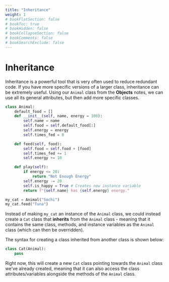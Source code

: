 ```yaml
---
title: "Inheritance"
weight: 1
# bookFlatSection: false
# bookToc: true
# bookHidden: false
# bookCollapseSection: false
# bookComments: false
# bookSearchExclude: false
---
```


# Inheritance

Inheritance is a powerful tool that is very often used to reduce redundant code. If you have more specific versions of a larger class, inheritance can be extremely useful. Using our `Animal` class from the **Objects** notes, we can use all its general attributes, but then add more specific classes.

```python
class Animal:
    default_food = []
    def __init__(self, name, energy = 100):
        self.name = name
        self.food = self.default_food[:]
        self.energy = energy
        self.times_fed = 0

    def feed(self, food):
        self.food = self.food + [food]
        self.times_fed += 1
        self.energy += 10

    def play(self):
        if energy <= 20:
            return "Not Enough Energy"
        self.energy -= 20
        self.is_happy = True # Creates new instance variable
        return f"{self.name} has {self.energy} energy."

my_cat = Animal("Sochi")
my_cat.feed("Tuna")
```

Instead of making `my_cat` an instance of the `Animal` class, we could instead create a `Cat` class that **inherits** from the `Animal` class - meaning that it contains the same class, methods, and instance variables as the `Animal` class (which can then be overridden).

The syntax for creating a class inherited from another class is shown below:

```python
class Cat(Animal):
    pass
```

Right now, this will create a new `Cat` class pointing towards the `Animal` class we've already created, meaning that it can also access the class attributes/variables alongside the methods of the `Animal` class.